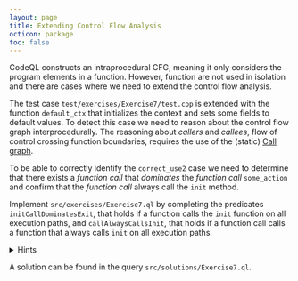 ```yaml
---
layout: page
title: Extending Control Flow Analysis
octicon: package
toc: false
---
```


CodeQL constructs an intraprocedural CFG, meaning it only considers the program elements in a function.
However, function are not used in isolation and there are cases where we need to extend the control flow analysis.

The test case `test/exercises/Exercise7/test.cpp` is extended with the function `default_ctx` that initializes the context and sets some fields to default values.
To detect this case we need to reason about the control flow graph interprocedurally.
The reasoning about _callers_ and _callees_, flow of control crossing function boundaries, requires the use of the (static) [Call graph](https://en.wikipedia.org/wiki/Call_graph).

To be able to correctly identify the `correct_use2` case we need to determine that there exists a _function call_ that _dominates_ the _function call_ `some_action` and confirm that the _function call_ always call the `init` method.

Implement `src/exercises/Exercise7.ql` by completing the predicates `initCallDominatesExit`, that holds if a function calls the `init` function on all execution paths, and `callAlwaysCallsInit`, that holds if a function call calls a function that always calls `init` on all execution paths.

<details>
<summary>Hints</summary>

- The predicate `dominates` holds if a control flow node can only be reached by going through another control flow node.
- The `Function` is the last node in the control flow graph of a function.

</details>

A solution can be found in the query `src/solutions/Exercise7.ql`.
